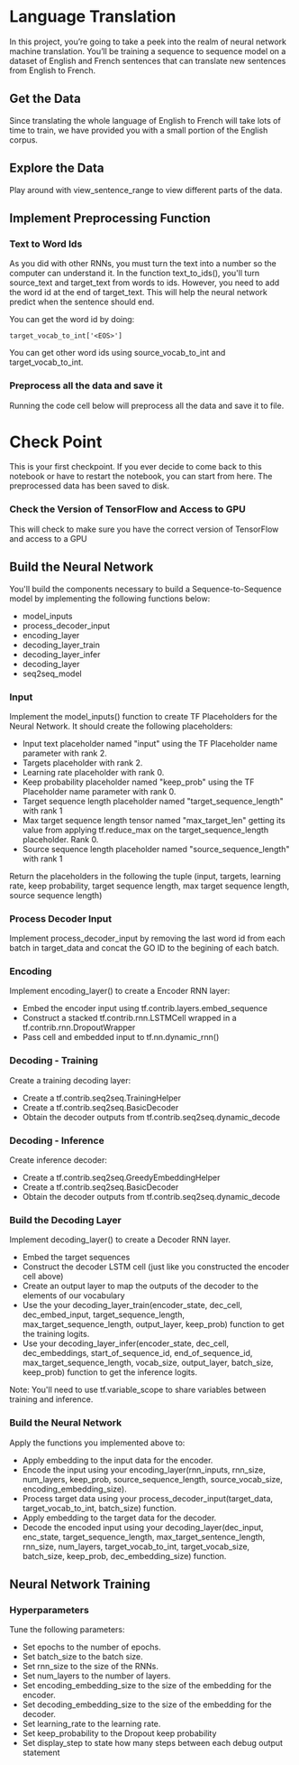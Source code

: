 # Language Translation

In this project, you’re going to take a peek into the realm of neural network machine translation. You’ll be training a sequence to sequence model on a dataset of English and French sentences that can translate new sentences from English to French.

## Get the Data

Since translating the whole language of English to French will take lots of time to train, we have provided you with a small portion of the English corpus.

## Explore the Data

Play around with view_sentence_range to view different parts of the data.

## Implement Preprocessing Function

### Text to Word Ids

As you did with other RNNs, you must turn the text into a number so the computer can understand it. In the function text_to_ids(), you'll turn source_text and target_text from words to ids. However, you need to add the <EOS> word id at the end of target_text. This will help the neural network predict when the sentence should end.

You can get the <EOS> word id by doing:

    target_vocab_to_int['<EOS>']

You can get other word ids using source_vocab_to_int and target_vocab_to_int.

### Preprocess all the data and save it

Running the code cell below will preprocess all the data and save it to file.

# Check Point

This is your first checkpoint. If you ever decide to come back to this notebook or have to restart the notebook, you can start from here. The preprocessed data has been saved to disk.

### Check the Version of TensorFlow and Access to GPU

This will check to make sure you have the correct version of TensorFlow and access to a GPU

## Build the Neural Network

You'll build the components necessary to build a Sequence-to-Sequence model by implementing the following functions below:

- model_inputs
- process_decoder_input
- encoding_layer
- decoding_layer_train
- decoding_layer_infer
- decoding_layer
- seq2seq_model

### Input

Implement the model_inputs() function to create TF Placeholders for the Neural Network. It should create the following placeholders:

- Input text placeholder named "input" using the TF Placeholder name parameter with rank 2.
- Targets placeholder with rank 2.
- Learning rate placeholder with rank 0.
- Keep probability placeholder named "keep_prob" using the TF Placeholder name parameter with rank 0.
- Target sequence length placeholder named "target_sequence_length" with rank 1
- Max target sequence length tensor named "max_target_len" getting its value from applying tf.reduce_max on the target_sequence_length placeholder. Rank 0.
- Source sequence length placeholder named "source_sequence_length" with rank 1

Return the placeholders in the following the tuple (input, targets, learning rate, keep probability, target sequence length, max target sequence length, source sequence length)

### Process Decoder Input

Implement process_decoder_input by removing the last word id from each batch in target_data and concat the GO ID to the begining of each batch.

### Encoding

Implement encoding_layer() to create a Encoder RNN layer:

- Embed the encoder input using tf.contrib.layers.embed_sequence 
- Construct a stacked tf.contrib.rnn.LSTMCell wrapped in a tf.contrib.rnn.DropoutWrapper 
- Pass cell and embedded input to tf.nn.dynamic_rnn() 

### Decoding - Training

Create a training decoding layer:

- Create a tf.contrib.seq2seq.TrainingHelper 
- Create a tf.contrib.seq2seq.BasicDecoder 
- Obtain the decoder outputs from tf.contrib.seq2seq.dynamic_decode 

### Decoding - Inference

Create inference decoder:

- Create a tf.contrib.seq2seq.GreedyEmbeddingHelper 
- Create a tf.contrib.seq2seq.BasicDecoder 
- Obtain the decoder outputs from tf.contrib.seq2seq.dynamic_decode 

### Build the Decoding Layer 

Implement decoding_layer() to create a Decoder RNN layer.

- Embed the target sequences
- Construct the decoder LSTM cell (just like you constructed the encoder cell above)
- Create an output layer to map the outputs of the decoder to the elements of our vocabulary
- Use the your decoding_layer_train(encoder_state, dec_cell, dec_embed_input, target_sequence_length, max_target_sequence_length, output_layer, keep_prob) function to get the training logits.
- Use your decoding_layer_infer(encoder_state, dec_cell, dec_embeddings, start_of_sequence_id, end_of_sequence_id, max_target_sequence_length, vocab_size, output_layer, batch_size, keep_prob) function to get the inference logits.

Note: You'll need to use tf.variable_scope to share variables between training and inference.

### Build the Neural Network

Apply the functions you implemented above to:

- Apply embedding to the input data for the encoder.
- Encode the input using your encoding_layer(rnn_inputs, rnn_size, num_layers, keep_prob,  source_sequence_length, source_vocab_size, encoding_embedding_size).
- Process target data using your process_decoder_input(target_data, target_vocab_to_int, batch_size) function.
- Apply embedding to the target data for the decoder.
- Decode the encoded input using your decoding_layer(dec_input, enc_state, target_sequence_length, max_target_sentence_length, rnn_size, num_layers, target_vocab_to_int, target_vocab_size, batch_size, keep_prob, dec_embedding_size) function.

## Neural Network Training

### Hyperparameters

Tune the following parameters:

- Set epochs to the number of epochs.
- Set batch_size to the batch size.
- Set rnn_size to the size of the RNNs.
- Set num_layers to the number of layers.
- Set encoding_embedding_size to the size of the embedding for the encoder.
- Set decoding_embedding_size to the size of the embedding for the decoder.
- Set learning_rate to the learning rate.
- Set keep_probability to the Dropout keep probability
- Set display_step to state how many steps between each debug output statement



